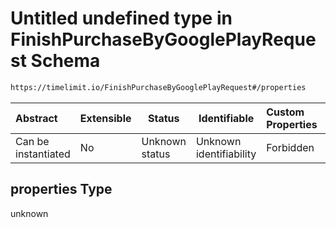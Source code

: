 # Untitled undefined type in FinishPurchaseByGooglePlayRequest Schema

```txt
https://timelimit.io/FinishPurchaseByGooglePlayRequest#/properties
```




| Abstract            | Extensible | Status         | Identifiable            | Custom Properties | Additional Properties | Access Restrictions | Defined In                                                                                                              |
| :------------------ | ---------- | -------------- | ----------------------- | :---------------- | --------------------- | ------------------- | ----------------------------------------------------------------------------------------------------------------------- |
| Can be instantiated | No         | Unknown status | Unknown identifiability | Forbidden         | Allowed               | none                | [FinishPurchaseByGooglePlayRequest.schema.json\*](FinishPurchaseByGooglePlayRequest.schema.json "open original schema") |

## properties Type

unknown
